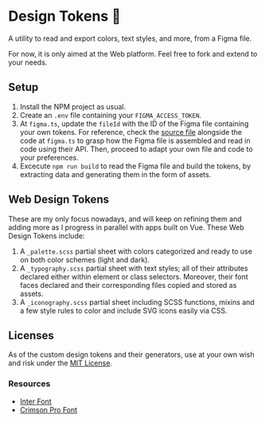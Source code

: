 # Design Tokens 🎨

A utility to read and export colors, text styles, and more, from a Figma file.

For now, it is only aimed at the Web platform. Feel free to fork and extend to your needs.

## Setup

1. Install the NPM project as usual.
1. Create an `.env` file containing your `FIGMA_ACCESS_TOKEN`.
1. At `figma.ts`, update the `fileId` with the ID of the Figma file containing your own tokens. For reference, check the [source file](https://www.figma.com/design/bINVy3ZxKbDUh4Hs1PijwI/Design-Tokens) alongside the code at `figma.ts` to grasp how the Figma file is assembled and read in code using their API. Then, proceed to adapt your own file and code to your preferences.
1. Excecute `npm run build` to read the Figma file and build the tokens, by extracting data and generating them in the form of assets.

## Web Design Tokens

These are my only focus nowadays, and will keep on refining them and adding more as I progress in parallel with apps built on Vue. These Web Design Tokens include:
1. A `_palette.scss` partial sheet with colors categorized and ready to use on both color schemes (light and dark).
1. A `_typography.scss` partial sheet with text styles; all of their attributes declared either within element or class selectors. Moreover, their font faces declared and their corresponding files copied and stored as assets.
1. A `_iconography.scss` partial sheet including SCSS functions, mixins and a few style rules to color and include SVG icons easily via CSS.

## Licenses

As of the custom design tokens and their generators, use at your own wish and risk under the [MIT License](LICENSE).

### Resources

* [Inter Font](https://github.com/rsms/inter/?tab=OFL-1.1-1-ov-file)
* [Crimson Pro Font](https://github.com/Fonthausen/CrimsonPro?tab=OFL-1.1-1-ov-file)
